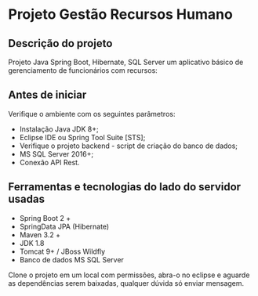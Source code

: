 # Projeto Gestão Recursos Humano

## Descrição do projeto

Projeto Java Spring Boot, Hibernate, SQL Server um aplicativo básico de gerenciamento de funcionários com recursos:

## Antes de iniciar

Verifique o ambiente com os seguintes parâmetros:

- Instalação Java JDK 8+;
- Eclipse IDE ou Spring Tool Suite [STS];
- Verifique o projeto backend - script de criação do banco de dados;
- MS SQL Server 2016+;
- Conexão API Rest.

## Ferramentas e tecnologias do lado do servidor usadas

- Spring Boot 2 +
- SpringData JPA (Hibernate)
- Maven 3.2 +
- JDK 1.8
- Tomcat 9+ / JBoss Wildfly
- Banco de dados MS SQL Server

Clone o projeto em um local com permissões, abra-o no eclipse e aguarde
as dependências serem baixadas, qualquer dúvida só enviar mensagem.
